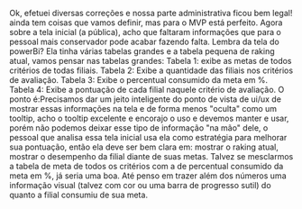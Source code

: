 Ok, efetuei diversas correções e nossa parte administrativa ficou bem legal! ainda tem coisas que vamos definir, mas para o MVP está perfeito.
Agora sobre a tela inicial (a pública), acho que faltaram informações que para o pessoal mais conservador pode acabar fazendo falta.
Lembra da tela do powerBi? Ela tinha várias tabelas grandes e a tabela pequena de raking atual, vamos pensar nas tabelas grandes:
Tabela 1: exibe as metas de todos critérios de todas filiais.
Tabela 2: Exibe a quantidade das filiais nos critérios de avaliação.
Tabela 3: Exibe o percentual consumido da meta em %.
Tabela 4: Exibe a pontuação de cada filial naquele critério de avaliação.
O ponto é:Precisamos dar um jeito inteligente do ponto de vista de ui/ux de mostrar essas informações na tela e de forma menos "oculta" como um tooltip, acho o tooltip excelente e encorajo o uso e devemos manter e usar, porém não podemos deixar esse tipo de informação "na mão" dele, o pessoal que analisa essa tela inicial usa ela como estratégia para melhorar sua pontuação, então ela deve ser bem clara em: mostrar o raking atual, mostrar o desempenho da filial diante de suas metas.
Talvez se mesclarmos a tabela de meta de todos os critérios com a de percentual consumido da meta em %, já seria uma boa. Até penso em trazer além dos números uma informação visual (talvez com cor ou uma barra de progresso sutil) do quanto a filial consumiu de sua meta.
